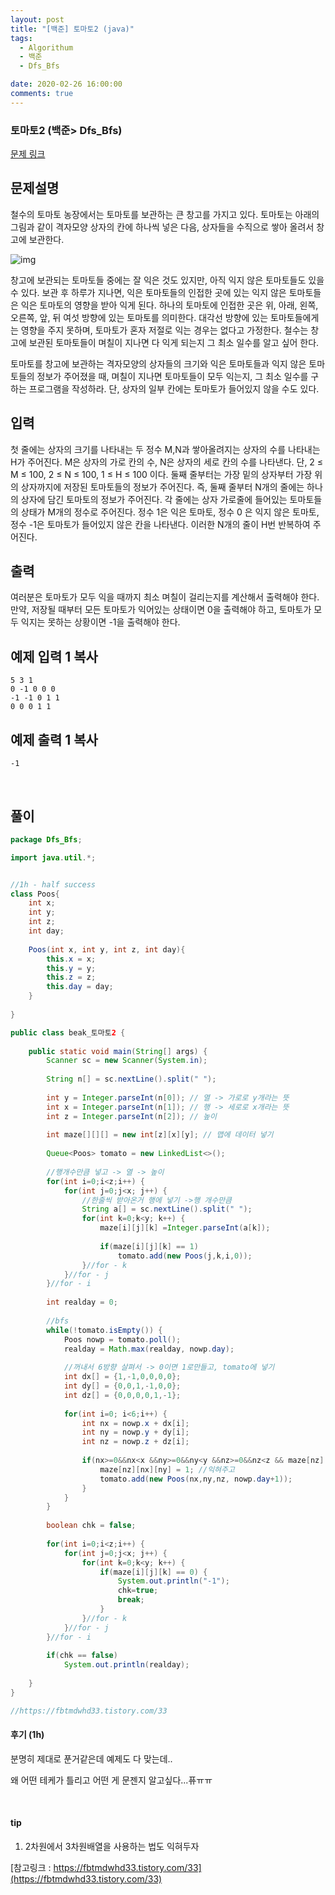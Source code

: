 ```yaml
---
layout: post
title: "[백준] 토마토2 (java)"
tags:
  - Algorithum
  - 백준
  - Dfs_Bfs

date: 2020-02-26 16:00:00
comments: true
---
```




###   토마토2 (백준> Dfs_Bfs)

[문제 링크](https://www.acmicpc.net/problem/7569 )

## 문제설명

철수의 토마토 농장에서는 토마토를 보관하는 큰 창고를 가지고 있다. 토마토는 아래의 그림과 같이 격자모양 상자의 칸에 하나씩 넣은 다음, 상자들을 수직으로 쌓아 올려서 창고에 보관한다.

![img](https://www.acmicpc.net/upload/images/tomato.png)

창고에 보관되는 토마토들 중에는 잘 익은 것도 있지만, 아직 익지 않은 토마토들도 있을 수 있다. 보관 후 하루가 지나면, 익은 토마토들의 인접한 곳에 있는 익지 않은 토마토들은 익은 토마토의 영향을 받아 익게 된다. 하나의 토마토에 인접한 곳은 위, 아래, 왼쪽, 오른쪽, 앞, 뒤 여섯 방향에 있는 토마토를 의미한다. 대각선 방향에 있는 토마토들에게는 영향을 주지 못하며, 토마토가 혼자 저절로 익는 경우는 없다고 가정한다. 철수는 창고에 보관된 토마토들이 며칠이 지나면 다 익게 되는지 그 최소 일수를 알고 싶어 한다.

토마토를 창고에 보관하는 격자모양의 상자들의 크기와 익은 토마토들과 익지 않은 토마토들의 정보가 주어졌을 때, 며칠이 지나면 토마토들이 모두 익는지, 그 최소 일수를 구하는 프로그램을 작성하라. 단, 상자의 일부 칸에는 토마토가 들어있지 않을 수도 있다.

## 입력

첫 줄에는 상자의 크기를 나타내는 두 정수 M,N과 쌓아올려지는 상자의 수를 나타내는 H가 주어진다. M은 상자의 가로 칸의 수, N은 상자의 세로 칸의 수를 나타낸다. 단, 2 ≤ M ≤ 100, 2 ≤ N ≤ 100, 1 ≤ H ≤ 100 이다. 둘째 줄부터는 가장 밑의 상자부터 가장 위의 상자까지에 저장된 토마토들의 정보가 주어진다. 즉, 둘째 줄부터 N개의 줄에는 하나의 상자에 담긴 토마토의 정보가 주어진다. 각 줄에는 상자 가로줄에 들어있는 토마토들의 상태가 M개의 정수로 주어진다. 정수 1은 익은 토마토, 정수 0 은 익지 않은 토마토, 정수 -1은 토마토가 들어있지 않은 칸을 나타낸다. 이러한 N개의 줄이 H번 반복하여 주어진다.

## 출력

여러분은 토마토가 모두 익을 때까지 최소 며칠이 걸리는지를 계산해서 출력해야 한다. 만약, 저장될 때부터 모든 토마토가 익어있는 상태이면 0을 출력해야 하고, 토마토가 모두 익지는 못하는 상황이면 -1을 출력해야 한다.

## 예제 입력 1 복사

```
5 3 1
0 -1 0 0 0
-1 -1 0 1 1
0 0 0 1 1
```

## 예제 출력 1 복사

```
-1
```

<br>

## 풀이

```java
package Dfs_Bfs;

import java.util.*;


//1h - half success
class Poos{
	int x;
	int y;
	int z;
	int day;
	
	Poos(int x, int y, int z, int day){
		this.x = x;
		this.y = y;
		this.z = z;
		this.day = day;
	}
	
}

public class beak_토마토2 {
	
	public static void main(String[] args) {
		Scanner sc = new Scanner(System.in);
		
		String n[] = sc.nextLine().split(" ");
		
		int y = Integer.parseInt(n[0]); // 열 -> 가로로 y개라는 뜻
		int x = Integer.parseInt(n[1]); // 행 -> 세로로 x개라는 뜻
		int z = Integer.parseInt(n[2]); // 높이
		
		int maze[][][] = new int[z][x][y]; // 맵에 데이터 넣기
		
		Queue<Poos> tomato = new LinkedList<>();
		
		//행개수만큼 넣고 -> 열 -> 높이
		for(int i=0;i<z;i++) {
			for(int j=0;j<x; j++) {
				//한줄씩 받아온거 행에 넣기 ->행 개수만큼
				String a[] = sc.nextLine().split(" ");
				for(int k=0;k<y; k++) {
					maze[i][j][k] =Integer.parseInt(a[k]);
					
					if(maze[i][j][k] == 1)
						tomato.add(new Poos(j,k,i,0));
				}//for - k
			}//for - j
		}//for - i
		
		int realday = 0;
		
		//bfs
		while(!tomato.isEmpty()) {
			Poos nowp = tomato.poll();
			realday = Math.max(realday, nowp.day);
			
			//꺼내서 6방향 살펴서 -> 0이면 1로만들고, tomato에 넣기
			int dx[] = {1,-1,0,0,0,0};
			int dy[] = {0,0,1,-1,0,0};
			int dz[] = {0,0,0,0,1,-1};
			
			for(int i=0; i<6;i++) {
				int nx = nowp.x + dx[i];
				int ny = nowp.y + dy[i];
				int nz = nowp.z + dz[i];
				
				if(nx>=0&&nx<x &&ny>=0&&ny<y &&nz>=0&&nz<z && maze[nz][nx][ny] == 0) {
					maze[nz][nx][ny] = 1; //익혀주고
					tomato.add(new Poos(nx,ny,nz, nowp.day+1));
				}
			}
		}
		
		boolean chk = false;
		
		for(int i=0;i<z;i++) {
			for(int j=0;j<x; j++) {
				for(int k=0;k<y; k++) {
					if(maze[i][j][k] == 0) {
						System.out.println("-1");
						chk=true;
						break;
					}
				}//for - k
			}//for - j
		}//for - i
		
		if(chk == false)
			System.out.println(realday);
		
	}
}

//https://fbtmdwhd33.tistory.com/33
```

#### 후기 (1h)

분명히 제대로 푼거같은데 예제도 다 맞는데.. <br>

왜 어떤 테케가 틀리고 어떤 게 문젠지 알고싶다...퓨ㅠㅠ

<br>

#### tip

1. 2차원에서 3차원배열을 사용하는 법도 익혀두자

[참고링크 : https://fbtmdwhd33.tistory.com/33](https://fbtmdwhd33.tistory.com/33)